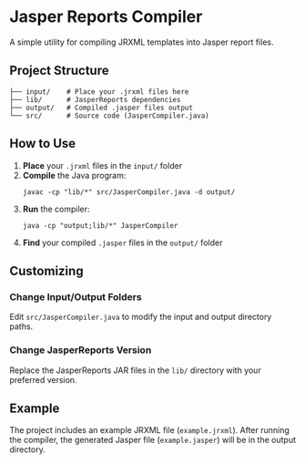 # Jasper Reports Compiler

A simple utility for compiling JRXML templates into Jasper report files.

## Project Structure

```
├── input/    # Place your .jrxml files here
├── lib/      # JasperReports dependencies
├── output/   # Compiled .jasper files output
└── src/      # Source code (JasperCompiler.java)
```

## How to Use

1. **Place** your `.jrxml` files in the `input/` folder
2. **Compile** the Java program:
   ```
   javac -cp "lib/*" src/JasperCompiler.java -d output/
   ```
3. **Run** the compiler:
   ```
   java -cp "output;lib/*" JasperCompiler
   ```
4. **Find** your compiled `.jasper` files in the `output/` folder

## Customizing

### Change Input/Output Folders
Edit `src/JasperCompiler.java` to modify the input and output directory paths.

### Change JasperReports Version
Replace the JasperReports JAR files in the `lib/` directory with your preferred version.

## Example

The project includes an example JRXML file (`example.jrxml`). After running the compiler, the generated Jasper file (`example.jasper`) will be in the output directory.
